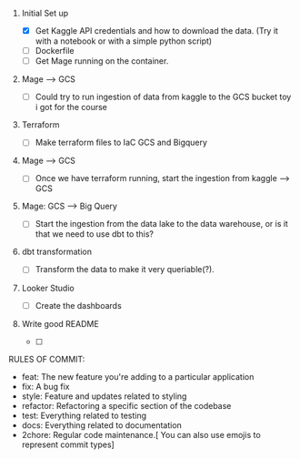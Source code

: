 1)  Initial Set up

    -   [x] Get Kaggle API credentials and how to download the data. (Try it with a notebook or with a simple python script)
    -   [ ] Dockerfile
    -   [ ] Get Mage running on the container.

2)  Mage --\> GCS

    -   [ ] Could try to run ingestion of data from kaggle to the GCS bucket toy i got for the course

3)  Terraform

    -   [ ] Make terraform files to IaC GCS and Bigquery

4)  Mage --\> GCS

    -   [ ] Once we have terraform running, start the ingestion from kaggle --\> GCS

5)  Mage: GCS --\> Big Query

    -   [ ] Start the ingestion from the data lake to the data warehouse, or is it that we need to use dbt to this?

6)  dbt transformation

    -   [ ] Transform the data to make it very queriable(?).

7)  Looker Studio

    -   [ ] Create the dashboards

8)  Write good README

    -   [ ]

RULES OF COMMIT:

-   feat: The new feature you're adding to a particular application
-   fix: A bug fix
-   style: Feature and updates related to styling
-   refactor: Refactoring a specific section of the codebase
-   test: Everything related to testing
-   docs: Everything related to documentation
-   2chore: Regular code maintenance.\[ You can also use emojis to represent commit types\]